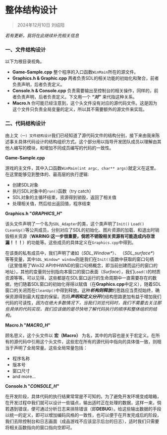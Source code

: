 # 整体结构设计

> 2024年12月10日 刘绍阳

*若有更新，我将在此继续补充相关信息*

### 一、文件结构设计

以下为根目录视角。

- **Game-Sample.cpp**   整个程序的入口函数`WinMain`所在的源文件。
- **Graphics.h & Graphic.cpp** 两者负责SDL的相关功能的初始化和聚合，前者负责声明，后者负责定义。
- **Console.h & Console.cpp** 负责需要输出至控制台的相关操作，同样的，前者负责声明，后者负责定义。下文用一个 ***“对”*** 来代指这种关系。
- **Macro.h** 你可能已经注意到，这个头文件没有对应的源代码文件。这是因为这个文件只负责全局变量的定义，所以其不需要额外的源文件来实现。


### 二、代码结构设计

由上文`（一）文件结构设计`我们已经知道了源代码文件的结构分别，接下来由我来陈述事关具体代码设计的结构组织方式。这个部分用以指导开发团队成员以理解由其他人编写的模块，和增加不同成员编写的代码的一致性。

**Game-Sample.cpp**

游戏的主文件，其中入口函数`WinMain(int argc, char** args)`就定义在这里。在这里能够见到整体的、最高层的执行逻辑:
+ 创建SDL对象
+ 执行SDL对象中的`run()`函数（try catch）
+ SDL对象的主循环结束，资源得到销毁，返回了相关值
+ 处理相关值，然后给出返回值，程序结束

**Graphics.h "_GRAPHICS_H_"**

该头文件声明了一个名为`SDL_Adapter`的类，这个类声明了`Init()` `Load()` `CLeanUp()`等公共成员，分别对应了SDL的初始化、图片资源的加载、和退出时销毁相关资源（**WARING:这一步很重要，倘若不销毁相关资源有可能造成内存泄漏！！！**）的功能等。这些成员的具体定义在`Graphics.cpp`中得到。

在该类的私有成员中，我们声明了诸如（*SDL_Window\**）、 （*SDL_surface\**） 等等变量，其中`SDL_Window* window`则是我们在`Init()`函数中获取的窗口句柄（这里借用了Win32 API中HWND的窗口句柄概念，即当前创建而运行的窗口的地址）。其他的变量则分别指向本窗口的窗口表面（*Surface*），我们`Load()`的材质资源等等。可以见得，这些都是在SDL窗口运行的生命周期中一直需要存在的数据，他们随着SDL窗口的初始化得得以赋值（在**Graphics.cpp**中定义），随着SDL窗口的关闭而在`CleanUp()`中得到释放。这种***析构则释放***的思路应当贯彻始终，确保资源得到最大程度的保留。而将***声明和定义分开***的结构思路更加有益于增加我们代码的可读性，*因为在绝大多数情况下，当我们浏览代码时，我们不需要去关注那些具体的代码实现，我们应该做的是尽快地了解代码执行的顺序和整体组织的结构。*

**Macro.h "_MACRO_H_"**

顾名思义，这个头文件以 **宏（Macro）** 为名，其中的内容也是关于宏定义。在所有的源代码中引用这个头文件，这些宏在所有的源代码中指向的具体值一致，则相当于声明了全局常量。这些全局常量包括：
+ 程序名称
+ 版本号
+ 窗口尺寸
+ and more...


**Console.h "_CONSOLE_H_"**

在开发阶段，具体代码的执行结果常常是不可知的。为了避免开发环境变成暗箱，在开发过程中我们就可以设计一些锚点，输出适时正在处理的数据，这样一来，倘若遇到错误，便可通过分析日志来排除错误（即**DEBUG**）。给这些输出数据的手段以统一的定义，即可以增加编码风格的一致性，也可以便于在开发完成后的阶段，我们去除控制台和日志画面（成品游戏不应该显示后台的日志），适时我们只需要将相关函数指向的窗口指向空即可。